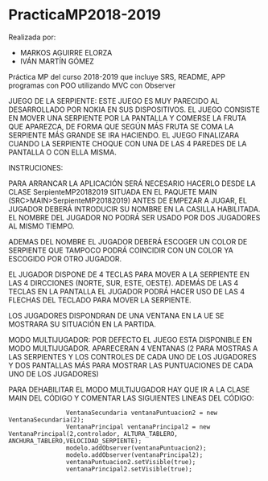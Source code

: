 # PracticaMP2018-2019
Realizada por:
  - MARKOS AGUIRRE ELORZA
  - IVÁN MARTÍN GÓMEZ

Práctica MP del curso 2018-2019 que incluye SRS, README, APP programas con POO utilizando MVC con Observer

JUEGO DE LA SERPIENTE:
  ESTE JUEGO ES MUY PARECIDO AL DESARROLLADO POR NOKIA EN SUS DISPOSITIVOS.
  EL JUEGO CONSISTE EN MOVER UNA SERPIENTE POR LA PANTALLA Y COMERSE LA FRUTA QUE APAREZCA, DE FORMA QUE SEGÚN MÁS FRUTA SE     COMA LA SERPIENTE MÁS GRANDE SE IRA HACIENDO. EL JUEGO FINALIZARA CUANDO LA SERPIENTE CHOQUE CON UNA DE LAS 4 PAREDES DE LA   PANTALLA O CON ELLA MISMA.
  
INSTRUCIONES:

  PARA ARRANCAR LA APLICACIÓN SERÁ NECESARIO HACERLO DESDE LA CLASE SerpienteMP20182019 SITUADA EN EL PAQUETE MAIN
  (SRC>MAIN>SerpienteMP20182019)
  ANTES DE EMPEZAR A JUGAR, EL JUGADOR DEBERÁ INTRODUCIR SU NOMBRE EN LA CASILLA HABILITADA. EL NOMBRE DEL JUGADOR NO PODRÁ     SER USADO POR DOS JUGADORES AL MISMO TIEMPO.
    
  ADEMAS DEL NOMBRE EL JUGADOR DEBERÁ ESCOGER UN COLOR DE SERPIENTE QUE TAMPOCO PODRÁ COINCIDIR CON UN COLOR YA ESCOGIDO         POR OTRO JUGADOR.
    
  EL JUGADOR DISPONE DE 4 TECLAS PARA MOVER A LA SERPIENTE EN LAS 4 DIRCCIONES (NORTE, SUR, ESTE, OESTE). ADEMÁS DE LAS 4       TECLAS EN LA PANTALLA EL JUGADOR PODRÁ HACER USO DE LAS 4 FLECHAS DEL TECLADO PARA MOVER LA SERPIENTE.
  
  LOS JUGADORES DISPONDRAN DE UNA VENTANA EN LA UE SE MOSTRARA SU SITUACIÓN EN LA PARTIDA.

 MODO MULTIJUGADOR:
  POR DEFECTO EL JUEGO ESTA DISPONIBLE EN MODO MULTIJUGADOR. APARECERAN 4 VENTANAS (2 PARA MOSTRAS A LAS SERPIENTES Y LOS       CONTROLES DE CADA UNO DE LOS JUGADORES Y DOS PANTALLAS MÁS PARA MOSTRAR LAS PUNTUACIONES DE CADA UNO DE LOS JUGADORES)
  
  PARA DEHABILITAR EL MODO MULTIJUGADOR HAY QUE IR A LA CLASE MAIN DEL CÓDIGO Y COMENTAR LAS SIGUIENTES LINEAS DEL CÓDIGO:
  
                    VentanaSecundaria ventanaPuntuacion2 = new VentanaSecundaria(2);
                    VentanaPrincipal ventanaPrincipal2 = new VentanaPrincipal(2,controlador, ALTURA_TABLERO,                                                                                                 ANCHURA_TABLERO,VELOCIDAD_SERPIENTE);
                    modelo.addObserver(ventanaPuntuacion2);  
                    modelo.addObserver(ventanaPrincipal2); 
                    ventanaPuntuacion2.setVisible(true);
                    ventanaPrincipal2.setVisible(true);




